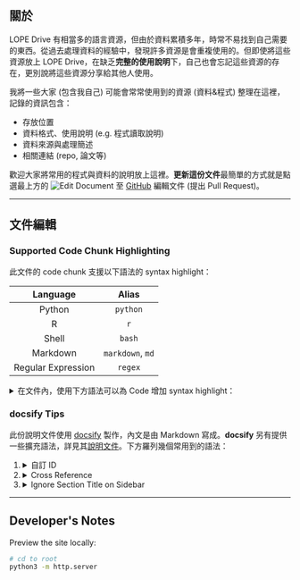 
## 關於

LOPE Drive 有相當多的語言資源，但由於資料累積多年，時常不易找到自己需要的東西。從過去處理資料的經驗中，發現許多資源是會重複使用的。但即使將這些資源放上 LOPE Drive，在缺乏**完整的使用說明**下，自己也會忘記這些資源的存在，更別說將這些資源分享給其他人使用。

我將一些大家 (包含我自己) 可能會常常使用到的資源 (資料&程式) 整理在這裡，記錄的資訊包含：
- 存放位置
- 資料格式、使用說明 (e.g. 程式讀取說明)
- 資料來源與處理簡述
- 相關連結 (repo, 論文等)


歡迎大家將常用的程式與資料的說明放上這裡。**更新這份文件**最簡單的方式就是點選最上方的 ![Edit Document](https://github.githubassets.com/images/icons/emoji/memo.png ':class=emoji') 至 [GitHub](https://github.com) 編輯文件 (提出 Pull Request)。


---

## 文件編輯

### Supported Code Chunk Highlighting

此文件的 code chunk 支援以下語法的 syntax highlight：

|      Language      |       Alias      |
|:------------------:|:----------------:|
|       Python       |     `python`     |
|          R         |        `r`       |
|        Shell       |      `bash`      |
|      Markdown      | `markdown`, `md` |
| Regular Expression |      `regex`     |


<details>
<summary>在文件內，使用下方語法可以為 Code 增加 syntax highlight：</summary>

````md
##### A chunk of Python code

This is **Markdown** content.

```python
# This is python code
name = "Liao"
print(f"Hello, {name}!")
```
````

##### A chunk of Python code

This is **Markdown** content.

```python
# This is python code
name = "Liao"
print(f"Hello, {name}!")
```

---
</details>


### docsify Tips

此份說明文件使用 [docsify](https://docsify.js.org) 製作，內文是由 Markdown 寫成。**docsify** 另有提供一些擴充語法，詳見其[說明文件](https://docsify.js.org/#/helpers)。下方羅列幾個常用到的語法：

1.  <details>
    <summary>自訂 ID</summary>
    
    ```md
    ## 某標題  :id=custom-title-id

    Any text [](# ':id=custom-id-anchor')

    前往[某標題](#custom-title-id)、[Any text](#custom-id-anchor)
    ```

    ## 某標題  :id=custom-title-id

    Any text [](# ':id=custom-id-anchor')

    前往[某標題](#custom-title-id)、[Any text](#custom-id-anchor)

    </details>
1.  <details>
    <summary>Cross Reference</summary>
    
    - `corpus-stats.md`  
    ```md
    ## PTT 2007-12 Unigram/Bigram  :id=ptt-bigram-freq
    ```

    - `<Any-other-file>.md`  
    ```md
    前往[PTT 2007-12 Unigram/Bigram](/corpus-stats#ptt-bigram-freq)
    ```

        前往 [PTT 2007-12 Unigram/Bigram](/corpus-stats#ptt-bigram-freq)
    </details>
1.  <details>
    <summary>Ignore Section Title on Sidebar</summary>

    ```md
    ## This title is shown on the sidebar

    ### This one is not {docsify-ignore}
    ```
    </details>
    

---

## Developer's Notes

Preview the site locally:

```bash
# cd to root
python3 -m http.server
```

<style>
/* Close Auto-numbering */
h2:before, h3:before {
	content: "";
	padding-right: 0;
}
</style>